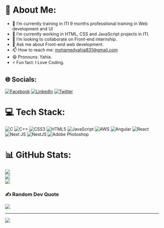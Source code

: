 # 💫 About Me:
- 🔭 I’m currently training in ITI 9 months professtional training in Web development and UI
- 🌱 I’m currently working in HTML, CSS and JavaScript projects in ITI.
- 👯 I’m looking to collaborate on Front-end internship.
- 💬 Ask me about Front-end web development.
- 📫 How to reach me: mohamedyahia831@gmail.com
- 😄 Pronouns: Yahia.
- ⚡ Fun fact: I Love Coding.


## 🌐 Socials:
[![Facebook](https://img.shields.io/badge/Facebook-%231877F2.svg?logo=Facebook&logoColor=white)](https://facebook.com/https://www.facebook.com/profile.php?id=100009609811992) [![LinkedIn](https://img.shields.io/badge/LinkedIn-%230077B5.svg?logo=linkedin&logoColor=white)](https://linkedin.com/in/https://www.linkedin.com/in/m-y831/) [![Twitter](https://img.shields.io/badge/Twitter-%231DA1F2.svg?logo=Twitter&logoColor=white)](https://twitter.com/https://twitter.com/mohamedyahia231) 

# 💻 Tech Stack:
![C](https://img.shields.io/badge/c-%2300599C.svg?style=for-the-badge&logo=c&logoColor=white) ![C++](https://img.shields.io/badge/c++-%2300599C.svg?style=for-the-badge&logo=c%2B%2B&logoColor=white) ![CSS3](https://img.shields.io/badge/css3-%231572B6.svg?style=for-the-badge&logo=css3&logoColor=white) ![HTML5](https://img.shields.io/badge/html5-%23E34F26.svg?style=for-the-badge&logo=html5&logoColor=white) ![JavaScript](https://img.shields.io/badge/javascript-%23323330.svg?style=for-the-badge&logo=javascript&logoColor=%23F7DF1E) ![AWS](https://img.shields.io/badge/AWS-%23FF9900.svg?style=for-the-badge&logo=amazon-aws&logoColor=white) ![Angular](https://img.shields.io/badge/angular-%23DD0031.svg?style=for-the-badge&logo=angular&logoColor=white) ![React](https://img.shields.io/badge/react-%2320232a.svg?style=for-the-badge&logo=react&logoColor=%2361DAFB) ![Next JS](https://img.shields.io/badge/Next-black?style=for-the-badge&logo=next.js&logoColor=white) ![NestJS](https://img.shields.io/badge/nestjs-%23E0234E.svg?style=for-the-badge&logo=nestjs&logoColor=white) ![Adobe Photoshop](https://img.shields.io/badge/adobephotoshop-%2331A8FF.svg?style=for-the-badge&logo=adobephotoshop&logoColor=white)
# 📊 GitHub Stats:
![](https://github-readme-stats.vercel.app/api?username=mohamedyahia831&theme=dark&hide_border=false&include_all_commits=true&count_private=false)<br/>
![](https://github-readme-streak-stats.herokuapp.com/?user=mohamedyahia831&theme=dark&hide_border=false)<br/>
![](https://github-readme-stats.vercel.app/api/top-langs/?username=mohamedyahia831&theme=dark&hide_border=false&include_all_commits=true&count_private=false&layout=compact)

### ✍️ Random Dev Quote
![](https://quotes-github-readme.vercel.app/api?type=horizontal&theme=dark)

---
[![](https://visitcount.itsvg.in/api?id=mohamedyahia831&icon=0&color=0)](https://visitcount.itsvg.in)

<!-- Proudly created with GPRM ( https://gprm.itsvg.in ) -->
